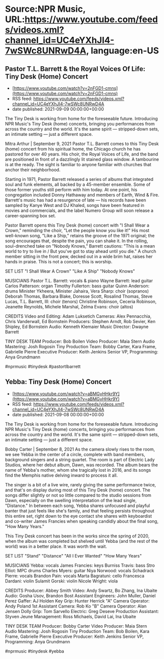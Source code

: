# Source:NPR Music, URL:https://www.youtube.com/feeds/videos.xml?channel_id=UC4eYXhJI4-7wSWc8UNRwD4A, language:en-US

## Pastor T.L. Barrett & the Royal Voices Of Life: Tiny Desk (Home) Concert
 - [https://www.youtube.com/watch?v=2nFGD1-cmns](https://www.youtube.com/watch?v=2nFGD1-cmns)
 - RSS feed: https://www.youtube.com/feeds/videos.xml?channel_id=UC4eYXhJI4-7wSWc8UNRwD4A
 - date published: 2021-09-09 00:00:00+00:00

The Tiny Desk is working from home for the foreseeable future. Introducing NPR Music's Tiny Desk (home) concerts, bringing you performances from across the country and the world. It's the same spirit — stripped-down sets, an intimate setting — just a different space.

Mitra Arthur | September 9, 2021
Pastor T.L. Barrett comes to this Tiny Desk (home) concert from his spiritual home, the Chicago church he has pastored for over 40 years. His choir, the Royal Voices of Life, and the band are positioned in front of a dazzlingly lit stained glass window. A tambourine is at the ready. The sight is familiar to anyone familiar with churches that anchor their neighborhood.

Starting in 1971, Pastor Barrett released a series of albums that integrated soul and funk elements, all backed by a 45-member ensemble. Some of those former youths still perform with him today. At one point, his congregation included Donny Hathaway and members of Earth, Wind & Fire. Barrett's music has had a resurgence of late — his records have been sampled by Kanye West and DJ Khaled, songs have been featured in movies and commercials, and the label Numero Group will soon release a career-spanning box set.

Pastor Barrett opens this Tiny Desk (home) concert with "I Shall Wear a Crown," reminding the choir, "Let the people know you like it!" His most well-known song, "Like a Ship," retains the groove of the 1971 original; the song encourages that, despite the pain, you can shake it. In the rolling, soul-drenched take on "Nobody Knows," Barrett cautions: "This is a mean world to try to live in / But you've got to stay ahead until you die." A church member sitting in the front pew, decked out in a wide brim hat, raises her hands in praise. This is not a concert; this is worship.

SET LIST
"I Shall Wear A Crown"
"Like A Ship"
"Nobody Knows"

MUSICIANS
Pastor T.L. Barrett: vocals & piano
Wayne Barrett: lead guitar
Carlos Patterson: organ
Timothy Fullerton: bass guitar
Quinn Anderson: drums
Minister Ykheera, Minister Jahaira, Vera Sharp: choir (sopranos)
Deborah Thomas, Barbara Blake, Doresse Scott, Rosalind Thomas, Steve Lucas, T.L. Barrett, III: choir (tenors)
Christine Robinson, Ceceria Robinson, Jeanette Reynolds, Michele Marshal, Zelma Evans: choir (altos)

CREDITS
Video and Editing: Adam Luksetich
Cameras: Alex Pennacchia, Chris Vanderwall, Ed Bornstein
Producers: Stephen Arndt, Rob Sevier, Ken Shipley, Ed Bornstein
Audio: Kenneth Klemaier
Music Director: Dwayne Barrett

TINY DESK TEAM
Producer: Bob Boilen
Video Producer: Maia Stern
Audio Mastering: Josh Rogosin
Tiny Production Team: Bobby Carter, Kara Frame, Gabrielle Pierre
Executive Producer: Keith Jenkins
Senior VP, Programming: Anya Grundmann

#nprmusic #tinydesk #pastortlbarrett

## Yebba: Tiny Desk (Home) Concert
 - [https://www.youtube.com/watch?v=aBMGvHHkr9Y](https://www.youtube.com/watch?v=aBMGvHHkr9Y)
 - RSS feed: https://www.youtube.com/feeds/videos.xml?channel_id=UC4eYXhJI4-7wSWc8UNRwD4A
 - date published: 2021-09-08 00:00:00+00:00

The Tiny Desk is working from home for the foreseeable future. Introducing NPR Music's Tiny Desk (home) concerts, bringing you performances from across the country and the world. It's the same spirit — stripped-down sets, an intimate setting — just a different space.

Bobby Carter | September 8, 2021
As the camera slowly rises to the room, we see Yebba in the center of a circle, complete with band members, background singers and a string quartet. The room is part of Electric Lady Studios, where her debut album, Dawn, was recorded. The album bears the name of Yebba's mother, whom she tragically lost in 2016, and its songs find the Memphis native delving inward to process it all.

The singer is a bit of a live wire, rarely giving the same performance twice, and that's on display during most of this Tiny Desk (home) concert. The songs differ slightly or not so little compared to the studio sessions from Dawn, especially on the swelling interpretation of the lead single, "Distance." In between each song, Yebba shares unfocused and playful banter that just feels like she's family, and that feeling persists throughout this entire set, right down to the eye contact she shares with keyboardist and co-writer James Francies when speaking candidly about the final song, "How Many Years."

This Tiny Desk concert has been in the works since the spring of 2020, when the album was completed but shelved until Yebba (and the rest of the world) was in a better place. It was worth the wait.

SET LIST
"Stand"
"Distance"
"All I Ever Wanted"
"How Many Years"

MUSICIANS
Yebba: vocals
James Francies: keys
Burniss Travis: bass
Stro Elliot: MPC drums
Charles Myers: guitar
Niya Norwood: vocals
Schadrack Pierre: vocals
Brandon Pain: vocals
Marta Bagratuni: cello
Francesca Dardani: violin
Sulamit Gorski: violin
Nicole Wright: viola 

CREDITS
Producer: Abbey Smith 
Video: Andy Swartz, Bo Zhang, Ina Ubaite 
Audio: Gosha Usov, Brandon Bost
Assistant Engineers: John Muller, Daniel Perez
Gaffer: AJ Holden
Key Grip: Hunter Herrick
"A" Camera Operator: Andy Poland
1st Assistant Camera: Rob Ko
"B" Camera Operator: Alan Jensen
Dolly Grip: Tom Sarvello
Electric: Greg Deseve
Production Assistant: Styven Jeune
Management: Ross Michaels, David Lai, Ina Ubaite

TINY DESK TEAM
Producer: Bobby Carter
Video Producer: Maia Stern
Audio Mastering: Josh Rogosin
Tiny Production Team: Bob Boilen, Kara Frame, Gabrielle Pierre
Executive Producer: Keith Jenkins
Senior VP, Programming: Anya Grundmann

#nprmusic #tinydesk #yebba

